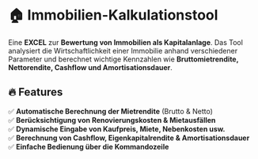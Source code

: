 # 🏠 Immobilien-Kalkulationstool

Eine **EXCEL** zur **Bewertung von Immobilien als Kapitalanlage**. Das Tool analysiert die Wirtschaftlichkeit einer Immobilie anhand verschiedener Parameter und berechnet wichtige Kennzahlen wie **Bruttomietrendite, Nettorendite, Cashflow und Amortisationsdauer**.

## 🔥 Features
✅ **Automatische Berechnung der Mietrendite** (Brutto & Netto)  
✅ **Berücksichtigung von Renovierungskosten & Mietausfällen**  
✅ **Dynamische Eingabe von Kaufpreis, Miete, Nebenkosten usw.**  
✅ **Berechnung von Cashflow, Eigenkapitalrendite & Amortisationsdauer**  
✅ **Einfache Bedienung über die Kommandozeile**  
